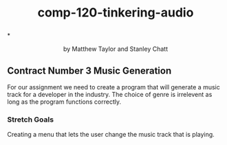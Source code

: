 # <p align="center">comp-120-tinkering-audio</p>
*<p align="center">by Matthew Taylor and Stanley Chatt 

## Contract Number 3 Music Generation
For our assignment we need to create a program that will generate a music track for a developer in the industry. 
The choice of genre is irrelevent as long as the program functions correctly.
### Stretch Goals
Creating a menu that lets the user change the music track that is playing.